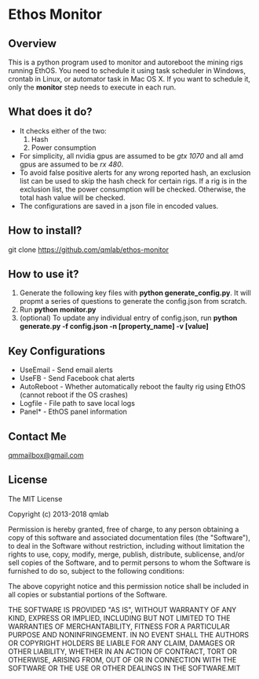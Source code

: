 # Ethos Monitor

## Overview

This is a python program used to monitor and autoreboot the mining rigs running EthOS. You need to schedule it using task scheduler in Windows, crontab in Linux, or automator task in Mac OS X. If you want to schedule it, only the **monitor** step needs to execute in each run.

## What does it do?

* It checks either of the two:
    1. Hash
    2. Power consumption
* For simplicity, all nvidia gpus are assumed to be *gtx 1070* and all amd gpus are assumed to be *rx 480*.
* To avoid false positive alerts for any wrong reported hash, an exclusion list can be used to skip the hash check for certain rigs. If a rig is in the exclusion list, the power consumption will be checked. Otherwise, the total hash value will be checked.
* The configurations are saved in a json file in encoded values.

## How to install?

git clone https://github.com/qmlab/ethos-monitor

## How to use it?
1. Generate the following key files with **python generate_config.py**. It will propmt a series of questions to generate the config.json from scratch.
2. Run **python monitor.py**
3. (optional) To update any individual entry of config.json, run **python generate.py -f config.json -n [property_name] -v [value]**

## Key Configurations
* UseEmail - Send email alerts
* UseFB - Send Facebook chat alerts
* AutoReboot - Whether automatically reboot the faulty rig using EthOS (cannot reboot if the OS crashes)
* Logfile - File path to save local logs
* Panel* - EthOS panel information

## Contact Me

qmmailbox@gmail.com

## License

The MIT License

Copyright (c) 2013-2018 qmlab

Permission is hereby granted, free of charge, to any person obtaining a copy
of this software and associated documentation files (the "Software"), to deal
in the Software without restriction, including without limitation the rights
to use, copy, modify, merge, publish, distribute, sublicense, and/or sell
copies of the Software, and to permit persons to whom the Software is
furnished to do so, subject to the following conditions:

The above copyright notice and this permission notice shall be included in
all copies or substantial portions of the Software.

THE SOFTWARE IS PROVIDED "AS IS", WITHOUT WARRANTY OF ANY KIND, EXPRESS OR
IMPLIED, INCLUDING BUT NOT LIMITED TO THE WARRANTIES OF MERCHANTABILITY,
FITNESS FOR A PARTICULAR PURPOSE AND NONINFRINGEMENT. IN NO EVENT SHALL THE
AUTHORS OR COPYRIGHT HOLDERS BE LIABLE FOR ANY CLAIM, DAMAGES OR OTHER
LIABILITY, WHETHER IN AN ACTION OF CONTRACT, TORT OR OTHERWISE, ARISING FROM,
OUT OF OR IN CONNECTION WITH THE SOFTWARE OR THE USE OR OTHER DEALINGS IN
THE SOFTWARE.MIT